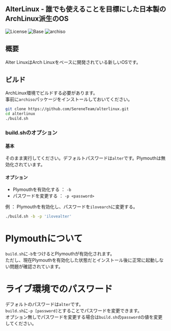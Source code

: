 
## AlterLinux - 誰でも使えることを目標にした日本製のArchLinux派生のOS

![License](https://img.shields.io/badge/LICENSE-GPL--3.0-blue?style=for-the-badge&logo=appveyor)
![Base](https://img.shields.io/badge/BASE-ArchLinux-blue?style=for-the-badge&logo=appveyor)
![archiso](https://img.shields.io/badge/archiso--version-43--1-blue?style=for-the-badge&logo=appveyor)

## 概要
  
Alter LinuxはArch Linuxをベースに開発されている新しいOSです。  

## ビルド
ArchLinux環境でビルドする必要があります。  
事前に`archiso`パッケージをインストールしておいてください。

```bash
git clone https://github.com/SereneTeam/alterlinux.git
cd alterlinux
./build.sh
```

### build.shのオプション

#### 基本
そのまま実行してください。デフォルトパスワードは`alter`です。Plymouthは無効化されています。

#### オプション
- Plymouthを有効化する ： `-b`
- パスワードを変更する ： `-p <password>`

例 ： Plymouthを有効化し、パスワードを`ilovearch`に変更する。

```bash
./build.sh -b -p 'ilovealter'
```


# Plymouthについて
`build.sh`に`-b`をつけるとPlymouthが有効化されます。  
ただし、現在Plymouthを有効化した状態だとインストール後に正常に起動しない問題が確認されています。

# ライブ環境でのパスワード
デフォルトのパスワードは`alter`です。  
`build.sh`に`-p [password]`とすることでパスワードを変更できます。  
オプション無しでパスワードを変更する場合は`build.sh`の`password`の値を変更してください。